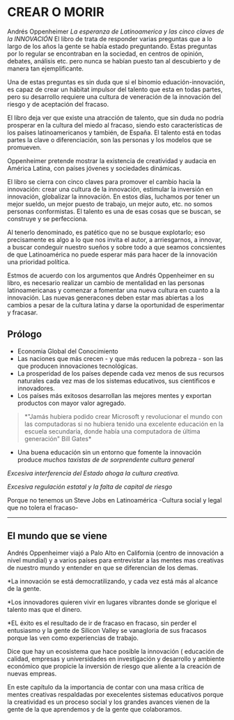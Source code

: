 # CREAR O MORIR
Andrés Oppenheimer
_La esperanza de Latinoamerica y las cinco claves de la INNOVACIÓN_
El libro de trata de responder varias preguntas que a lo largo de los años la gente se había estado preguntando. Estas preguntas por lo regular se encontraban en la sociedad, en centros de opinión, debates, análisis etc. pero nunca se habían puesto tan al descubierto y de manera tan ejemplificante.

Una de estas preguntas es sin duda que si el binomio eduación-innovación, es capaz de crear un hábitat impulsor del talento que esta en todas partes, pero su desarrollo requiere una cultura de veneración de la innovación del riesgo y de aceptación del fracaso.

El libro deja ver que existe una atracción de talento, que sin duda no podría prosperar en la cultura del miedo al fracaso, siendo esto características de los países latinoamericanos y también, de España. El talento está en todas partes la clave o diferenciación, son las personas y los modelos que se promueven.

Oppenheimer pretende mostrar la existencia de creatividad y audacia en América Latina, con países jóvenes y sociedades dinámicas.

El libro se cierra con cinco claves para promover el cambio hacia la innovación: crear una cultura de la innovación, estimular la inversión en innovación, globalizar la innovación. En estos días, luchamos por tener un mejor sueldo, un mejor puesto de trabajo, un mejor auto, etc. no somos personas conformistas. El talento es una de esas cosas que se buscan, se construye y se perfecciona. 
            
Al tenerlo denominado, es patético que no se busque explotarlo; eso precisamente es algo a lo que nos invita el autor, a arriesgarnos, a innovar, a buscar condeguir nuestro sueños y sobre todo a que seamos concsientes de que Latinoamérica no puede esperar más para hacer de la innovación una prioridad política.

Estmos de acuerdo con los argumentos que Andrés Oppenheimer en su libro, es necesario realizar un cambio de mentalidad en las personas latinoamericanas y comenzar a fomentar una nueva cultura en cuanto a la innovación. Las nuevas generacones deben estar mas abiertas a los cambios a pesar de la cultura latina y darse la oportunidad de esperimentar y fracasar.

## Prólogo

- Economia Global del Conocimiento
- Las naciones que más crecen - y que más reducen la pobreza - 
  son las que producen innovaciones tecnológicas.
- La prosperidad de los países depende cada vez menos de sus recursos naturales
  cada vez mas de los sistemas educativos, sus cientificos e innovadores.
- Los países más exitosos desarrollan las mejores mentes y exportan productos
  con mayor valor agregado.

<blockquote>*"Jamás hubiera podido crear Microsoft y revolucionar el mundo con las computadoras
si no hubiera tenido una excelente educación en la escuela secundaria, donde había
una computadora de última generación" Bill Gates*</blockquote>

- Una buena educación sin un entorno que fomente la innovación produce *muchos taxistas de
  de sorprendente cultura general*

*Excesiva interferencia del Estado ahoga la cultura creativa.*

*Excesiva regulación estatal y la falta de capital de riesgo*

Porque no tenemos un Steve Jobs en Latinoamérica -Cultura social y legal que no tolera el fracaso-

---------------------------------------------------------------------------------------------------

## El mundo que se viene

Andrés Oppenheimer viajó a Palo Alto en California (centro de innovación a nivel mundial) y a varios países para entrevistar a las mentes mas creativas de nuestro mundo y entender en que se diferencian de los demas.

*La innovación se está democratilizando, y cada vez está más al alcance de la gente.

*Los innovadores quieren vivir en lugares vibrantes donde se glorique el talento mas que el dinero.

*EL éxito es el resultado de ir de fracaso en fracaso, sin perder el entusiasmo y la gente de Silicon Valley se vanagloria de sus fracasos porque las ven como experiencias de trabajo.

 Dice que hay un ecosistema que hace posible la innovación ( educación de calidad, empresas y universidades en investigación y desarrollo  y ambiente económico que propicie la inversión de riesgo que aliente a la creación de nuevas empreas.

En este capítulo da la importancia de contar con una masa crítica de mentes creativas respaldadas por execelentes sistemas educativos porque la creatividad es un proceso social y los grandes avances vienen de la gente de la que aprendemos y de la gente que colaboramos.
















